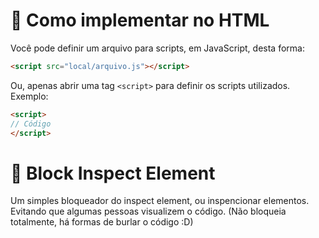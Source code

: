 # 🤔 Como implementar no HTML

 Você pode definir um arquivo para scripts, em JavaScript, desta forma:
```html
<script src="local/arquivo.js"></script>
```
 Ou, apenas abrir uma tag `<script>` para definir os scripts utilizados. Exemplo: 
```html
<script>
// Código
</script>
```

# 📮 Block Inspect Element
Um simples bloqueador do inspect element, ou inspencionar elementos. Evitando que algumas pessoas visualizem o código. (Não bloqueia totalmente, há formas de burlar o código :D)
